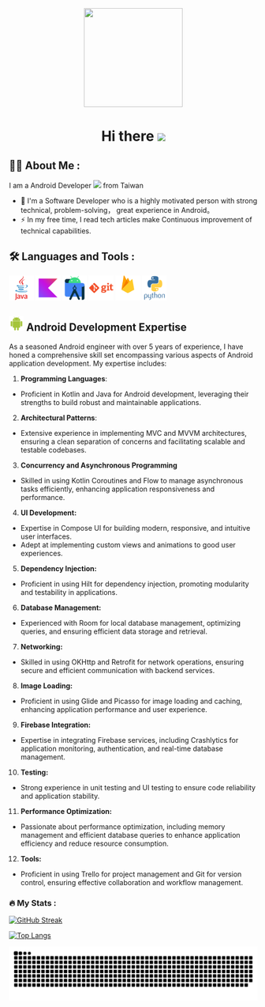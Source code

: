 
<div id="header" align="center">
  <img src="https://media.giphy.com/media/v1.Y2lkPTc5MGI3NjExMGJhbmJpOG05d3BpYmloemQ5MmZkMDQ4OWVqbnFweGJja2c4eXM5MiZlcD12MV9pbnRlcm5hbF9naWZfYnlfaWQmY3Q9cw/4XXo8A7CIW1lZGgdhm/giphy.gif" width="200" height="200"/>
<!--<div id="badges">
  <a href="your-linkedin-URL">
    <img src="https://img.shields.io/badge/LinkedIn-blue?style=for-the-badge&logo=linkedin&logoColor=white" alt="LinkedIn Badge"/>
  </a>
  <a href="your-youtube-URL">
    <img src="https://img.shields.io/badge/YouTube-red?style=for-the-badge&logo=youtube&logoColor=white" alt="Youtube Badge"/>
  </a>
  <a href="your-twitter-URL">
    <img src="https://img.shields.io/badge/Twitter-blue?style=for-the-badge&logo=twitter&logoColor=white" alt="Twitter Badge"/>
  </a>
</div>-->
<h1>
  Hi there
  <img src="https://media.giphy.com/media/hvRJCLFzcasrR4ia7z/giphy.gif" width="30px"/>
</h1>

</div>

## :woman_technologist: About Me :
I am a Android Developer <img src="https://media.giphy.com/media/WUlplcMpOCEmTGBtBW/giphy.gif" width="30"> from Taiwan
- :telescope: I'm a Software Developer who is a highly motivated person with strong technical, problem-solving， great experience in Android。
- :zap: In my free time, I read tech articles make Continuous improvement of technical capabilities.

## :hammer_and_wrench: Languages and Tools :

<div>
  <img src="https://github.com/devicons/devicon/blob/master/icons/java/java-original-wordmark.svg" title="Java" alt="Java" width="50" height="50"/>
  <img src="https://github.com/devicons/devicon/blob/master/icons/kotlin/kotlin-original.svg" title="Kotlin" alt="Kotlin" width="50" height="50"/>
  <img src="https://github.com/devicons/devicon/blob/master/icons/androidstudio/androidstudio-original.svg" title="AndroidStudio" alt="Flutter" width="50" height="50"/>
  <img src="https://github.com/devicons/devicon/blob/master/icons/git/git-plain-wordmark.svg" title="Git" **alt="Git" width="50" height="50"/>
  <img src="https://github.com/devicons/devicon/blob/master/icons/firebase/firebase-original-wordmark.svg" title="Firebase" alt="Firebase" width="50" height="50"/>
  <img src="https://github.com/devicons/devicon/blob/master/icons/python/python-original-wordmark.svg" title="Python" alt="Python" width="50" height="50"/>
<!--   <img src="https://github.com/devicons/devicon/blob/master/icons/flutter/flutter-original.svg" title="Flutter" alt="Flutter" width="50" height="50"/> -->
</div>

## <img src="https://github.com/devicons/devicon/blob/master/icons/android/android-original.svg" title="Flutter" alt="Flutter" width="30" height="30"/> Android Development Expertise
As a seasoned Android engineer with over 5 years of experience, I have honed a comprehensive skill set encompassing various aspects of Android application development. My expertise includes:
1. **Programming Languages**:
  - Proficient in Kotlin and Java for Android development, leveraging their strengths to build robust and maintainable applications.
2. **Architectural Patterns**:
  - Extensive experience in implementing MVC and MVVM architectures, ensuring a clean separation of concerns and facilitating scalable and testable codebases.
3. **Concurrency and Asynchronous Programming**
  - Skilled in using Kotlin Coroutines and Flow to manage asynchronous tasks efficiently, enhancing application responsiveness and performance.
4. **UI Development:**
  - Expertise in Compose UI for building modern, responsive, and intuitive user interfaces.
  - Adept at implementing custom views and animations to good user experiences.
5. **Dependency Injection:**
  - Proficient in using Hilt for dependency injection, promoting modularity and testability in applications.
6. **Database Management:**
  - Experienced with Room for local database management, optimizing queries, and ensuring efficient data storage and retrieval.
7. **Networking:**
  - Skilled in using OKHttp and Retrofit for network operations, ensuring secure and efficient communication with backend services.
8. **Image Loading:**
  - Proficient in using Glide and Picasso for image loading and caching, enhancing application performance and user experience.
9. **Firebase Integration:**
  - Expertise in integrating Firebase services, including Crashlytics for application monitoring, authentication, and real-time database management.
10. **Testing:**
  - Strong experience in unit testing and UI testing to ensure code reliability and application stability.
11. **Performance Optimization:**           
  - Passionate about performance optimization, including memory management and efficient database queries to enhance application efficiency and reduce resource consumption.
12. **Tools:**
  - Proficient in using Trello for project management and Git for version control, ensuring effective collaboration and workflow management.  

### :fire: My Stats :

[![GitHub Streak](https://github-readme-streak-stats.herokuapp.com?user=Quuanna&theme=highcontrast&locale=zh_Hant&date_format=%5BY.%5Dn.j&mode=weekly)](https://git.io/streak-stats)

[![Top Langs](https://github-readme-stats.vercel.app/api/top-langs/?username=Quuanna&layout=compact&theme=vision-friendly-dark)](https://github.com/anuraghazra/github-readme-stats)

<picture>
  <source media="(prefers-color-scheme: dark)" srcset="https://raw.githubusercontent.com/Quuanna/Quuanna/output/github-contribution-grid-snake-dark.svg">
  <source media="(prefers-color-scheme: light)" srcset="https://raw.githubusercontent.com/Quuanna/Quuanna/output/github-contribution-grid-snake.svg">
  <img alt="github contribution grid snake animation" src="https://raw.githubusercontent.com/Quuanna/Quuanna/output/github-contribution-grid-snake.svg">
</picture>
